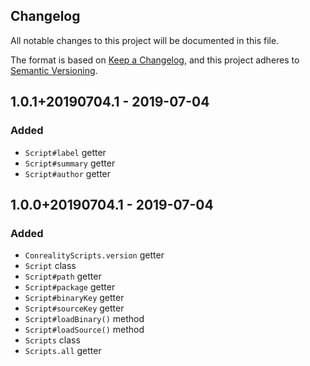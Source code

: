 Changelog
---------

All notable changes to this project will be documented in this file.

The format is based on [Keep a Changelog](https://keepachangelog.com/en/1.0.0/),
and this project adheres to [Semantic Versioning](https://semver.org/spec/v2.0.0.html).

## 1.0.1+20190704.1 - 2019-07-04
### Added
- `Script#label` getter
- `Script#summary` getter
- `Script#author` getter

## 1.0.0+20190704.1 - 2019-07-04
### Added
- `ConrealityScripts.version` getter
- `Script` class
- `Script#path` getter
- `Script#package` getter
- `Script#binaryKey` getter
- `Script#sourceKey` getter
- `Script#loadBinary()` method
- `Script#loadSource()` method
- `Scripts` class
- `Scripts.all` getter
